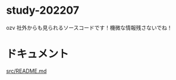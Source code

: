 # study-202207

ozv 社外からも見られるソースコードです！機微な情報残さないでね！

# ドキュメント

[src/README.md](https://github.com/oz-sysb/study-202207/tree/main/src)
